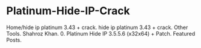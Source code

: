 # Platinum-Hide-IP-Crack
Home/hide ip platinum 3.43 + crack. hide ip platinum 3.43 + crack. Other Tools. Shahroz Khan. 0. Platinum Hide IP 3.5.5.6 (x32x64) + Patch. Featured Posts.
